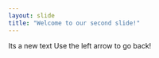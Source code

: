 ```yaml
---
layout: slide
title: "Welcome to our second slide!"
---
```

Its a new text
Use the left arrow to go back!
